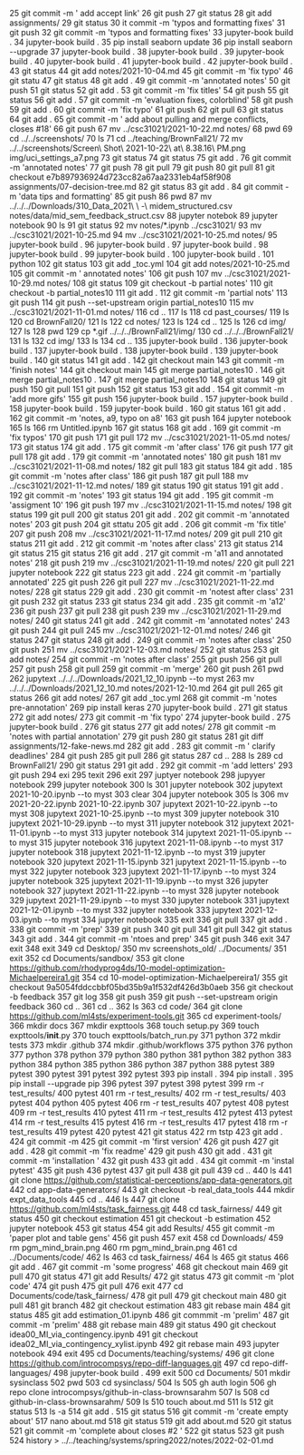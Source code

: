    25  git commit -m ' add accept link'
   26  git push
   27  git status
   28  git add assignments/
   29  git status
   30  it commit -m 'typos and formatting fixes'
   31  git push
   32  git commit -m 'typos and formatting fixes'
   33  jupyter-book build .
   34  jupyter-book build .
   35  pip install seaborn update
   36  pip install seaborn --upgrade
   37  jupyter-book build .
   38  jupyter-book build .
   39  jupyter-book build .
   40  jupyter-book build .
   41  jupyter-book build .
   42  jupyter-book build .
   43  git status
   44  git add notes/2021-10-04.md 
   45  git commit -m 'fix typo'
   46  git statu
   47  git status
   48  git add .
   49  git commit -m 'annotated notes'
   50  git push
   51  git status
   52  git add .
   53  git commit -m 'fix titles'
   54  git push
   55  git status
   56  git add .
   57  git commit -m 'evaluation fixes, colorblind'
   58  git push
   59  git add .
   60  git commit -m 'fix typo'
   61  git push
   62  git pull
   63  git status
   64  git add .
   65  git commit -m ' add about pulling and merge conflicts, closes #18'
   66  git push
   67  mv ../csc31021/2021-10-22.md notes/
   68  pwd
   69  cd ../../screenshots/
   70  ls
   71  cd ../teaching/BrownFall21/
   72  mv ../../screenshots/Screen\ Shot\ 2021-10-22\ at\ 8.38.16\ PM.png img/uci_settings_a7.png
   73  git status
   74  git status
   75  git add .
   76  git commit -m 'annotated notes' 
   77  git push
   78  git pull
   79  git push
   80  git pull
   81  git checkout e7b897936924d723cc82a67aa2331eb4af58f908 assignments/07-decision-tree.md 
   82  git status
   83  git add .
   84  git commit -m 'data tips and formatting'
   85  git push
   86  pwd
   87  mv ../../../Downloads/310_Data_2021\ \ -\ midem_structured.csv notes/data/mid_sem_feedback_struct.csv
   88  jupyter notebok
   89  jupyter notebook
   90  ls
   91  git status
   92  mv notes/*.ipynb ../csc31021/
   93  mv ../csc31021/2021-10-25.md 
   94  mv ../csc31021/2021-10-25.md notes/
   95  jupyter-book build .
   96  jupyter-book build .
   97  jupyter-book build .
   98  jupyter-book build .
   99  jupyter-book build .
  100  jupyter-book build .
  101  python
  102  git status
  103  git add _toc.yml 
  104  git add notes/2021-10-25.md 
  105  git commit -m ' annotated notes'
  106  git push
  107  mv ../csc31021/2021-10-29.md notes/
  108  git status
  109  git checkout -b partial notes'
  110  git checkout -b partial_notes10
  111  git add .
  112  git commit -m 'partial nots'
  113  git push
  114  git push --set-upstream origin partial_notes10
  115  mv ../csc31021/2021-11-01.md notes/
  116  cd ..
  117  ls
  118  cd past_courses/
  119  ls
  120  cd BrownFall20/
  121  ls
  122  cd notes/
  123  ls
  124  cd ..
  125  ls
  126  cd img/
  127  ls
  128  pwd
  129  cp *.gif ../../../BrownFall21/img/
  130  cd ../../../BrownFall21/
  131  ls
  132  cd  img/
  133  ls
  134  cd ..
  135  jupyter-book build .
  136  jupyter-book build .
  137  jupyter-book build .
  138  jupyter-book build .
  139  jupyter-book build .
  140  git status
  141  git add .
  142  git checkout main
  143  git commit -m 'finish notes'
  144  git checkout main
  145  git merge partial_notes10 .
  146  git merge partial_notes10 .
  147  git merge partial_notes10
  148  git status
  149  git push
  150  git pull
  151  git push
  152  git status
  153  git add .
  154  git commit -m 'add more gifs'
  155  git push
  156  jupyter-book build .
  157  jupyter-book build .
  158  jupyter-book build .
  159  jupyter-book build .
  160  git status
  161  git add .
  162  git commit -m 'notes, a9, typo on a8'
  163  git push
  164  jupyter notebook
  165  ls
  166  rm Untitled.ipynb 
  167  git status
  168  git add .
  169  git commit -m 'fix typos'
  170  git push
  171  git pull
  172  mv ../csc31021/2021-11-05.md notes/
  173  git status
  174  git add .
  175  git commit -m 'after class'
  176  git push
  177  git pull
  178  git add .
  179  git commit -m 'annotated notes'
  180  git push
  181  mv ../csc31021/2021-11-08.md notes/
  182  git pull
  183  git status
  184  git add .
  185  git commit -m 'notes after class'
  186  git push
  187  git pull
  188  mv ../csc31021/2021-11-12.md notes/
  189  git status
  190  git status
  191  git add .
  192  git commit -m 'notes'
  193  git status
  194  git add .
  195  git commit -m 'assigment 10'
  196  git push
  197  mv ../csc31021/2021-11-15.md notes/
  198  git status
  199  git pull
  200  git status
  201  git add .
  202  git commit -m 'annotated notes'
  203  git push
  204  git sttatu
  205  git add .
  206  git commit -m 'fix title'
  207  git push
  208  mv ../csc31021/2021-11-17.md notes/
  209  git pull
  210  git status
  211  git add .
  212  git commit -m 'notes after class'
  213  git status
  214  git status
  215  git status
  216  git add .
  217  git commit -m 'a11 and annotated notes'
  218  git push
  219  mv ../csc31021/2021-11-19.md notes/
  220  git pull
  221  jupyter notebook
  222  git status
  223  git add . 
  224  git commit -m 'partially annotated'
  225  git push
  226  git pull
  227  mv ../csc31021/2021-11-22.md notes/
  228  git status
  229  git add .
  230  git commit -m 'notest after class'
  231  git push
  232  git status
  233  git status
  234  git add .
  235  git commit -m 'a12'
  236  git push
  237  git pull
  238  git push
  239  mv ../csc31021/2021-11-29.md notes/
  240  git status
  241  git add .
  242  git commit -m 'annotated notes'
  243  git push
  244  git pull
  245  mv ../csc31021/2021-12-01.md notes/
  246  git status
  247  git status
  248  git add .
  249  git commit -m 'notes after class'
  250  git push
  251  mv ../csc31021/2021-12-03.md notes/
  252  git status
  253  git add notes/
  254  git commit -m 'notes after class'
  255  git push
  256  git pull
  257  git push
  258  git pull
  259  git commit -m 'merge'
  260  git push
  261  pwd
  262  jupytext ../../../Downloads/2021_12_10.ipynb --to myst
  263  mv ../../../Downloads/2021_12_10.md notes/2021-12-10.md
  264  git pull
  265  git status
  266  git add notes/
  267  git add _toc.yml 
  268  git commit -m 'notes pre-annotation' 
  269  pip install keras
  270  jupyter-book build .
  271  git status
  272  git add notes/
  273  git commit -m 'fix typo'
  274  jupyter-book build .
  275  jupyter-book build .
  276  git status
  277  git add notes/
  278  git commit -m 'notes with partial annotation'
  279  git push
  280  git status
  281  git diff assignments/12-fake-news.md 
  282  git add .
  283  git commit -m ' clarify deadlines' 
  284  git push
  285  git pull
  286  git status
  287  cd ..
  288  ls
  289  cd BrownFall21/
  290  git status
  291  git add .
  292  git commit -m 'add letters'
  293  git push
  294  exi
  295  texit
  296  exit
  297  juptyer notebook
  298  jupyyer notebook
  299  jupyter notebook
  300  ls
  301  jupyter notebook
  302  jupytext 2021-10-20.ipynb --to myst
  303  clear
  304  jupyter notebook
  305  ls
  306  mv 2021-20-22.ipynb 2021-10-22.ipynb
  307  jupytext 2021-10-22.ipynb --to myst
  308  jupytext 2021-10-25.ipynb --to myst
  309  jupyter notebook
  310  jupytext 2021-10-29.ipynb --to myst
  311  jupyter notebook
  312  jupytext 2021-11-01.ipynb --to myst
  313  jupyter notebook
  314  jupytext 2021-11-05.ipynb --to myst
  315  jupyter notebook
  316  jupytext 2021-11-08.ipynb --to myst
  317  jupyter notebook
  318  jupytext 2021-11-12.ipynb --to myst
  319  jupyter notebook
  320  jupytext 2021-11-15.ipynb 
  321  jupytext 2021-11-15.ipynb --to myst
  322  jupyter notebook
  323  jupytext 2021-11-17.ipynb --to myst
  324  jupyter notebook
  325  jupytext 2021-11-19.ipynb --to myst
  326  jupyter notebook
  327  jupytext 2021-11-22.ipynb --to myst
  328  jupyter notebook
  329  jupytext 2021-11-29.ipynb --to myst
  330  jupyter notebook
  331  jupytext 2021-12-01.ipynb --to myst
  332  jupyter notebook
  333  jupytext 2021-12-03.ipynb --to myst
  334  jupyter notebook
  335  exit
  336  git pull
  337  git add .
  338  git commit -m 'prep'
  339  git push
  340  git pull
  341  git pull
  342  git status
  343  git add .
  344  git commit -m 'ntoes and prep'
  345  git push
  346  exit
  347  exit
  348  exit
  349  cd Desktop/
  350  mv screenshots_old/ ../Documents/
  351  exit
  352  cd Documents/sandbox/
  353  git clone https://github.com/rhodyprog4ds/10-model-optimization-Michaelpereira1.git
  354  cd 10-model-optimization-Michaelpereira1/
  355  git checkout 9a5054fddccbbf05bd35b9a1f532df426d3b0aeb
  356  git checkout -b feedback
  357  git log
  358  git push
  359  git push --set-upstream origin feedback
  360  cd ..
  361  cd ..
  362  ls
  363  cd code/
  364  git clone https://github.com/ml4sts/experiment-tools.git
  365  cd experiment-tools/
  366  mkdir docs
  367  mkdir expttools
  368  touch setup.py
  369  touch expttools/__init__.py
  370  touch expttools/batch_run.py
  371  python
  372  mkdir tests
  373  mkdir .github
  374  mkdir .github/workflows
  375  python
  376  python
  377  python
  378  python
  379  python
  380  python
  381  python
  382  python
  383  python
  384  python
  385  python
  386  python
  387  python
  388  pytest
  389  pytest
  390  pytest 
  391  pytest 
  392  pytest 
  393  pip install .
  394  pip install .
  395  pip install --upgrade pip
  396  pytest
  397  pytest
  398  pytest
  399  rm -r test_results/
  400  pytest
  401  rm -r test_results/
  402  rm -r test_results/
  403  pytest
  404  python
  405  pytest
  406  rm -r test_results
  407  pytest
  408  pytest
  409  rm -r test_results
  410  pytest
  411  rm -r test_results
  412  pytest
  413  pytest
  414  rm -r test_results
  415  pytest
  416  rm -r test_results
  417  pytest
  418  rm -r test_results
  419  pytest
  420  pytest
  421  git status
  422  rm tstp 
  423  git add .
  424  git commit -m 
  425  git commit -m 'first version'
  426  git push
  427  git add .
  428  git commit -m 'fix readme'
  429  git push
  430  git add .
  431  git commit -m 'installation '
  432  git push
  433  git add .
  434  git commit -m 'instal pytest'
  435  git push
  436  pytest
  437  git pull
  438  git pull
  439  cd ..
  440  ls
  441  git clone https://github.com/statistical-perceptions/app-data-generators.git
  442  cd app-data-generators/
  443  git checkout -b real_data_tools
  444  mkdir expt_data_tools
  445  cd ..
  446  ls
  447  git clone https://github.com/ml4sts/task_fairness.git
  448  cd task_fairness/
  449  git status
  450  git checkout estimation
  451  git checkout -b estimation
  452  jupyter notebook
  453  git status
  454  git add Results/
  455  git commit -m 'paper plot and table gens'
  456  git push
  457  exit
  458  cd Downloads/
  459  rm pgm_mind_brain.png 
  460  rm pgm_mind_brain.png 
  461  cd ../Documents/code/
  462  ls
  463  cd task_fairness/
  464  ls
  465  git status
  466  git add .
  467  git commit -m 'some progress'
  468  git checkout main
  469  git pull
  470  git status
  471  git add Results/
  472  git status
  473  git commit -m 'plot code'
  474  git push
  475  git pull
  476  exit
  477  cd Documents/code/task_fairness/
  478  git pull
  479  git checkout main
  480  git pull
  481  git branch
  482  git checkout estimation
  483  git rebase main
  484  git status
  485  git add estimation_01.ipynb 
  486  git commmit -m 'prelim'
  487  git commit -m 'prelim'
  488  git rebase main
  489  git status
  490  git checkout idea00_MI_via_contingency.ipynb 
  491  git checkout idea02_MI_via_contingency_xylist.ipynb 
  492  git rebase main
  493  jupyter notebook
  494  exit
  495  cd Documents/teaching/systems/
  496  git clone https://github.com/introcompsys/repo-diff-languages.git
  497  cd repo-diff-languages/
  498  jupyter-book build .
  499  exit
  500  cd Documents/
  501  mkdir sysinclass
  502  pwd
  503  cd sysinclass/
  504  ls
  505  gh auth login
  506  gh repo clone introcompsys/github-in-class-brownsarahm
  507  ls
  508  cd github-in-class-brownsarahm/
  509  ls
  510  touch about.md
  511  ls
  512  git status
  513  ls -a
  514  git add .
  515  git status
  516  git commit -m 'create empty about'
  517  nano about.md
  518  git status
  519  git add about.md 
  520  git status
  521  git commit -m 'complete about closes #2
'
  522  git status
  523  git push
  524  history > ../../teaching/systems/spring2022/notes/2022-02-01.md
